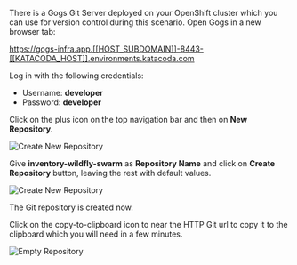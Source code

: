 There is a Gogs Git Server deployed on your OpenShift cluster which you can use 
for version control during this scenario. Open Gogs in a new browser tab:

<https://gogs-infra.app.[[HOST_SUBDOMAIN]]-8443-[[KATACODA_HOST]].environments.katacoda.com>

Log in with the following credentials:
* Username: **developer**
* Password: **developer**

Click on the plus icon on the top navigation bar and then on **New Repository**.

![Create New Repository](https://katacoda.com/openshift-roadshow/assets/cd-gogs-plus-icon.png)

Give **inventory-wildfly-swarm** as **Repository Name** and click on **Create Repository** 
button, leaving the rest with default values.

![Create New Repository](https://katacoda.com/openshift-roadshow/assets/cd-gogs-new-repo.png)

The Git repository is created now. 

Click on the copy-to-clipboard icon to near the 
HTTP Git url to copy it to the clipboard which you will need in a few minutes.

![Empty Repository](https://katacoda.com/openshift-roadshow/assets/cd-gogs-empty-repo.png)
